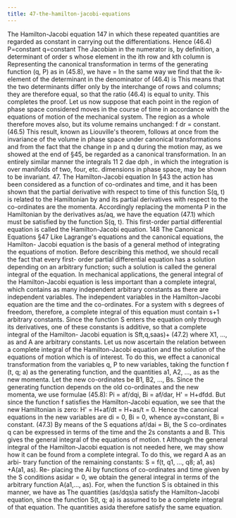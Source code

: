 ```yaml
---
title: 47-the-hamilton-jacobi-equations
---
```

The Hamilton-Jacobi equation
147
in which these repeated quantities are regarded as constant in carrying out
the differentiations. Hence
(46.4)
P=constant
q=constant
The Jacobian in the numerator is, by definition, a determinant of order s
whose element in the ith row and kth column is Representing the
canonical transformation in terms of the generating function (q, P) as in
(45.8), we have = In the same way we find that the
ik-element of the determinant in the denominator of (46.4) is
This means that the two determinants differ only by the interchange of rows
and columns; they are therefore equal, so that the ratio (46.4) is equal to
unity. This completes the proof.
Let us now suppose that each point in the region of phase space considered
moves in the course of time in accordance with the equations of motion of the
mechanical system. The region as a whole therefore moves also, but its volume
remains unchanged:
f dr = constant.
(46.5)
This result, known as Liouville's theorem, follows at once from the invariance
of the volume in phase space under canonical transformations and from the
fact that the change in p and q during the motion may, as we showed at the end
of §45, be regarded as a canonical transformation.
In an entirely similar manner the integrals
11 2 dae dph
,
in which the integration is over manifolds of two, four, etc. dimensions in
phase space, may be shown to be invariant.
47. The Hamilton-Jacobi equation
In §43 the action has been considered as a function of co-ordinates and
time, and it has been shown that the partial derivative with respect to time
of this function S(q, t) is related to the Hamiltonian by
and its partial derivatives with respect to the co-ordinates are the momenta.
Accordingly replacing the momenta P in the Hamiltonian by the derivatives
as/aq, we have the equation
(47.1)
which must be satisfied by the function S(q, t). This first-order partial
differential equation is called the Hamilton-Jacobi equation.
148
The Canonical Equations
§47
Like Lagrange's equations and the canonical equations, the Hamilton-
Jacobi equation is the basis of a general method of integrating the equations
of motion.
Before describing this method, we should recall the fact that every first-
order partial differential equation has a solution depending on an arbitrary
function; such a solution is called the general integral of the equation. In
mechanical applications, the general integral of the Hamilton-Jacobi equation
is less important than a complete integral, which contains as many independent
arbitrary constants as there are independent variables.
The independent variables in the Hamilton-Jacobi equation are the time
and the co-ordinates. For a system with s degrees of freedom, therefore, a
complete integral of this equation must contain s+1 arbitrary constants.
Since the function S enters the equation only through its derivatives, one
of these constants is additive, so that a complete integral of the Hamilton-
Jacobi equation is
Sft,q,saas)+
(47.2)
where X1, ..., as and A are arbitrary constants.
Let us now ascertain the relation between a complete integral of the
Hamilton-Jacobi equation and the solution of the equations of motion which
is of interest. To do this, we effect a canonical transformation from the
variables q, P to new variables, taking the function f (t, q; a) as the
generating function, and the quantities a1, A2, ..., as as the new momenta.
Let the new co-ordinates be B1, B2, ..., Bs. Since the generating function
depends on the old co-ordinates and the new momenta, we use formulae
(45.8): Pi = af/dqi, Bi = af/dar, H' = H+dfdd. But since the function f
satisfies the Hamilton-Jacobi equation, we see that the new Hamiltonian is
zero: H' = H+af/dt = H+as/t = 0. Hence the canonical equations in
the new variables are di = 0, Bi = 0, whence
ay=constant,
Bi = constant.
(47.3)
By means of the S equations af/dai = Bi, the S co-ordinates q can be expressed
in terms of the time and the 2s constants a and B. This gives the general
integral of the equations of motion.
t Although the general integral of the Hamilton-Jacobi equation is not needed here, we
may show how it can be found from a complete integral. To do this, we regard A as an arbi-
trary function of the remaining constants: S = f(t, q1, ..., q8; a1, as) +A(a1, as). Re-
placing the Ai by functions of co-ordinates and time given by the S conditions asidar = 0,
we obtain the general integral in terms of the arbitrary function A(a1,..., as). For, when the
function S is obtained in this manner, we have
as
The quantities (as/dqs)a satisfy the Hamilton-Jacobi equation, since the function S(t, q; a)
is assumed to be a complete integral of that equation. The quantities asida therefore satisfy
the same equation.
